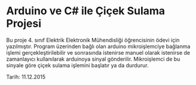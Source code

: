 # Arduino ve C# ile Çiçek Sulama Projesi
Bu proje 4. sınıf Elektrik Elektronik Mühendisliği öğrencisinin ödevi için yazılmıştır.
Program üzerinden bağlı olan arduino mikroişlemciye bağlanma işlemi gerçekleştirilebilir ve sonrasında istenirse manuel olarak istenirse de zamanlayıcı kullanılarak arduinoya sinyal gönderilir. Mikroişlemci de bu sinyale göre çiçek sulama işlemini başlatır ya da durdurur.

Tarih: 11.12.2015
